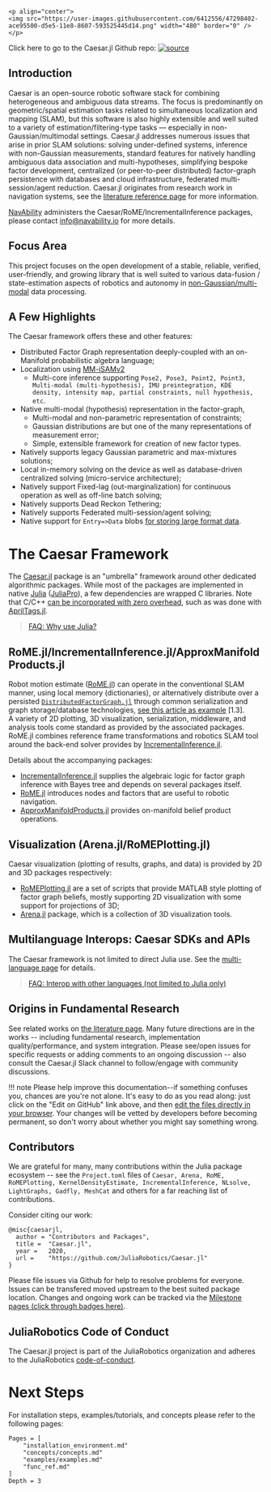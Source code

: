 ```@raw html
<p align="center">
<img src="https://user-images.githubusercontent.com/6412556/47298402-ace95500-d5e5-11e8-8607-593525445d14.png" width="480" border="0" />
</p>
```

Click here to go to the Caesar.jl Github repo: [![source](https://img.shields.io/badge/source-code-yellow.svg)](https://github.com/JuliaRobotics/Caesar.jl)

## Introduction
Caesar is an open-source robotic software stack for combining heterogeneous and ambiguous data streams.  The focus is predominantly on geometric/spatial estimation tasks related to simultaneous localization and mapping (SLAM), but this software is also highly extensible and well suited to a variety of estimation/filtering-type tasks — especially in non-Gaussian/multimodal settings.  Caesar.jl addresses numerous issues that arise in prior SLAM solutions: solving under-defined systems, inference with non-Gaussian measurements, standard features for natively handling ambiguous data association and multi-hypotheses, simplifying bespoke factor development, centralized (or peer-to-peer distributed) factor-graph persistence with databases and cloud infrastructure, federated multi-session/agent reduction.  Caesar.jl originates from research work in navigation systems, see the [literature reference page](https://www.juliarobotics.org/Caesar.jl/latest/refs/literature/) for more information.

[NavAbility](https://www.navability.io/) administers the Caesar/RoME/IncrementalInference packages, please contact info@navability.io for more details.

## Focus Area

This project focuses on the open development of a stable, reliable, verified, user-friendly, and growing library that is well suited to various data-fusion / state-estimation aspects of robotics and autonomy in [non-Gaussian/multi-modal](https://juliarobotics.org/Caesar.jl/latest/concepts/concepts/#Why/Where-does-non-Gaussian-data-come-from?-1) data processing.

## A Few Highlights

The Caesar framework offers these and other features:
* Distributed Factor Graph representation deeply-coupled with an on-Manifold probabilistic algebra language;
* Localization using [MM-iSAMv2](http://www.juliarobotics.org/Caesar.jl/latest/refs/literature/#Related-Literature-1)
  * Multi-core inference supporting `Pose2, Pose3, Point2, Point3, Multi-modal (multi-hypothesis), IMU preintegration, KDE density, intensity map, partial constraints, null hypothesis, etc`.
* Native multi-modal (hypothesis) representation in the factor-graph,
  * Multi-modal and non-parametric representation of constraints;
  * Gaussian distributions are but one of the many representations of measurement error;
  * Simple, extensible framework for creation of new factor types.
* Natively supports legacy Gaussian parametric and max-mixtures solutions;
* Local in-memory solving on the device as well as database-driven centralized solving (micro-service architecture);
* Natively support Fixed-lag (out-marginalization) for continuous operation as well as off-line batch solving;
* Natively supports Dead Reckon Tethering;
* Natively supports Federated multi-session/agent solving;
* Native support for `Entry=>Data` blobs [for storing large format data](https://juliarobotics.org/Caesar.jl/latest/concepts/entry_data/).

# The Caesar Framework

The [Caesar.jl](https://github.com/JuliaRobotics/Caesar.jl) package is an "umbrella" framework around other dedicated algorithmic packages.  While most of the packages are implemented in native [Julia](http://www.julialang.org/) ([JuliaPro](http://www.juliacomputing.com)), a few dependencies are wrapped C libraries.  Note that C/C++ [can be incorporated with zero overhead](https://docs.julialang.org/en/v1/manual/calling-c-and-fortran-code/), such as was done with [AprilTags.jl](http://www.github.com/JuliaRobotics/AprilTags.jl).

> [FAQ: Why use Julia?](https://www.juliarobotics.org/Caesar.jl/latest/faq/#Why-Julia-1)

## RoME.jl/IncrementalInference.jl/ApproxManifoldProducts.jl

Robot motion estimate ([RoME.jl](http://www.github.com/JuliaRobotics/RoME.jl)) can operate in the conventional SLAM manner, using local memory (dictionaries), or alternatively distribute over a persisted [`DistributedFactorGraph.jl`](http://www.github.com/JuliaRobotics/DistributedFactorGraphs.jl) through common serialization and graph storage/database technologies, [see this article as example](http://people.csail.mit.edu/spillai/projects/cloud-graphs/2017-icra-cloudgraphs.pdf) [1.3].  
A variety of 2D plotting, 3D visualization, serialization, middleware, and analysis tools come standard as provided by the associated packages.  RoME.jl combines reference frame transformations and robotics SLAM tool around the back-end solver provides by [IncrementalInference.jl](http://www.github.com/JuliaRobotics/IncrementalInference.jl).

Details about the accompanying packages:
* [IncrementalInference.jl](http://www.github.com/JuliaRobotics/IncrementalInference.jl) supplies the algebraic logic for factor graph inference with Bayes tree and depends on several packages itself.
* [RoME.jl](http://www.github.com/JuliaRobotics/RoME.jl) introduces nodes and factors that are useful to robotic navigation.
* [ApproxManifoldProducts.jl](http://www.github.com/JuliaRobotics/ApproxManifoldProducts.jl) provides on-manifold belief product operations.

## Visualization (Arena.jl/RoMEPlotting.jl)
Caesar visualization (plotting of results, graphs, and data) is provided by 2D and 3D packages respectively:
* [RoMEPlotting.jl](http://www.github.com/JuliaRobotics/RoMEPlotting.jl) are a set of scripts that provide MATLAB style plotting of factor graph beliefs, mostly supporting 2D visualization with some support for projections of 3D;
* [Arena.jl](https://github.com/dehann/Arena.jl) package, which is a collection of 3D visualization tools.

## Multilanguage Interops: Caesar SDKs and APIs
The Caesar framework is not limited to direct Julia use.  See the [multi-language page](https://www.juliarobotics.org/Caesar.jl/latest/concepts/multilang/) for details.

> [FAQ: Interop with other languages (not limited to Julia only)](https://www.juliarobotics.org/Caesar.jl/latest/faq/#Is-Caesar.jl-limited-to-Julia?-No.-1)

## Origins in Fundamental Research

See related works on [the literature page](https://www.juliarobotics.org/Caesar.jl/latest/refs/literature/).  Many future directions are in the works -- including fundamental research, implementation quality/performance, and system integration.  Please see/open issues for specific requests or adding comments to an ongoing discussion -- also consult the Caesar.jl Slack channel to follow/engage with community discussions.

!!! note
    Please help improve this documentation--if something confuses you, chances
    are you're not alone. It's easy to do as you read along: just click on the
    "Edit on GitHub" link above, and then
    [edit the files directly in your browser](https://help.github.com/articles/editing-files-in-another-user-s-repository/).
    Your changes will be vetted by developers before becoming permanent, so don't
    worry about whether you might say something wrong.

## Contributors

We are grateful for many, many contributions within the Julia package ecosystem -- see the `Project.toml` files of `Caesar, Arena, RoME, RoMEPlotting, KernelDensityEstimate, IncrementalInference, NLsolve, LightGraphs, Gadfly, MeshCat` and others for a far reaching list of contributions.

Consider citing our work:
```
@misc{caesarjl,
  author = "Contributors and Packages",
  title =  "Caesar.jl",
  year =   2020,
  url =    "https://github.com/JuliaRobotics/Caesar.jl"
}
```

Please file issues via Github for help to resolve problems for everyone. Issues can be transfered moved upstream to the best suited package location. Changes and ongoing work can be tracked via the [Milestone pages (click through badges here)](https://github.com/JuliaRobotics/Caesar.jl/blob/master/README.md#bleeding-edge-development-status). 

## JuliaRobotics Code of Conduct
The Caesar.jl project is part of the JuliaRobotics organization and adheres to the JuliaRobotics [code-of-conduct](https://github.com/JuliaRobotics/administration/blob/master/code_of_conduct.md).

# Next Steps
For installation steps, examples/tutorials, and concepts please refer to the following pages:

```@contents
Pages = [
    "installation_environment.md"
    "concepts/concepts.md"
    "examples/examples.md"
    "func_ref.md"
]
Depth = 3
```

